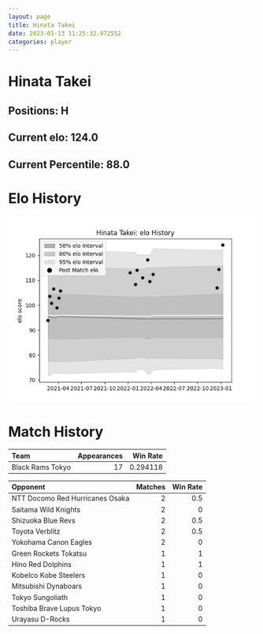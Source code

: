 ```yaml
---  
layout: page  
title: Hinata Takei  
date: 2023-01-13 11:25:32.972552  
categories: player  
---
```

# Hinata Takei

## Positions: H

## Current elo: 124.0

## Current Percentile: 88.0

# Elo History


![elo history](history_HinataTakei.png)
# Match History


| Team             |   Appearances |   Win Rate |
|:-----------------|--------------:|-----------:|
| Black Rams Tokyo |            17 |   0.294118 |

| Opponent                        |   Matches |   Win Rate |
|:--------------------------------|----------:|-----------:|
| NTT Docomo Red Hurricanes Osaka |         2 |        0.5 |
| Saitama Wild Knights            |         2 |        0   |
| Shizuoka Blue Revs              |         2 |        0.5 |
| Toyota Verblitz                 |         2 |        0.5 |
| Yokohama Canon Eagles           |         2 |        0   |
| Green Rockets Tokatsu           |         1 |        1   |
| Hino Red Dolphins               |         1 |        1   |
| Kobelco Kobe Steelers           |         1 |        0   |
| Mitsubishi Dynaboars            |         1 |        0   |
| Tokyo Sungoliath                |         1 |        0   |
| Toshiba Brave Lupus Tokyo       |         1 |        0   |
| Urayasu D-Rocks                 |         1 |        0   |